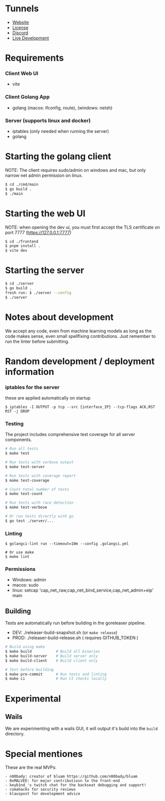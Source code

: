 # Tunnels
 - [Website](https://tunnels.is)
 - [License](https://github.com/tunnels-is/tunnels/blob/main/LICENSE)
 - [Discord]( https://discord.gg/7Ts3PCnCd9)
 - [Live Development](https://twitch.tv/keyb1nd_)

# Requirements
### Client Web UI
 - vite
### Client Golang App
 - golang (macos: ifconfig, route), (windows: netsh)
### Server (supports linux and docker)
 - iptables (only needed when running the server)
 - golang

# Starting the golang client
NOTE: The client requires sudo/admin on windows and mac, but only narrow net admin permission on linux.
```bash
$ cd ./cmd/main
$ go build .
$ ./main
```

# Starting the web UI
NOTE: when opening the dev ui, you must first accept the TLS certificate on port 7777 (https://127.0.0.1:7777)
```bash
$ cd ./frontend
$ pnpm install .
$ vite dev 
```

# Starting the server
```bash
$ cd ./server
$ go build .
fresh run: $ ./server --config 
$ ./server
```

# Notes about development
We accept any code, even from machine learning models
as long as the code makes sense, even small spellfixing
contributions. Just remember to run the linter before submitting.

# Random development / deployment information
### iptables for the server
these are applied automatically on startup
```
$ iptables -I OUTPUT -p tcp --src {interface_IP} --tcp-flags ACK,RST RST -j DROP
```
### Testing
The project includes comprehensive test coverage for all server components.

```bash
# Run all tests
$ make test

# Run tests with verbose output
$ make test-server

# Run tests with coverage report
$ make test-coverage

# Count total number of tests
$ make test-count

# Run tests with race detection
$ make test-verbose

# Or run tests directly with go
$ go test ./server/...
```

### Linting
```
$ golangci-lint run --timeout=10m --config .golangci.yml

# Or use make
$ make lint
```
### Permissions
 - Windows: admin
 - macos: sudo
 - linux: setcap 'cap_net_raw,cap_net_bind_service,cap_net_admin+eip' main

## Building
Tests are automatically run before building in the goreleaser pipeline.

 - DEV: ./releaser-build-snapshot.sh (or `make release`)
 - PROD: ./releaser-build-release.sh ( requires GITHUB_TOKEN )

```bash
# Build using make
$ make build           # Build all binaries
$ make build-server    # Build server only
$ make build-client    # Build client only

# Test before building
$ make pre-commit      # Run tests and linting
$ make ci              # Run CI checks locally
```

# Experimental
## Wails
We are experimenting with a wails GUI, it will output it's build into the `build` directory.  

# Special mentiones
These are the real MVPs:

    - n00bady: creator of bluam https://github.com/n00bady/bluam
    - 0xMALVEE: for major contributiosn to the front-end
    - keyb1nd_'s twitch chat for the backseat debugging and support!
    - comahacks for security reviews
    - klauspost for development advice

[forks-shield]: https://img.shields.io/github/forks/tunnels-is/tunnels?style=for-the-badge&logo=github
[forks-url]: https://github.com/tunnels-is/tunnels/network/members
[stars-shield]: https://img.shields.io/github/stars/tunnels-is/tunnels?style=for-the-badge&logo=github
[stars-url]: https://github.com/tunnels-is/tunnels/stargazers
[issues-shield]: https://img.shields.io/github/issues/tunnels-is/tunnels?style=for-the-badge&logo=github
[issues-url]: https://github.com/tunnels-is/tunnels/issues
